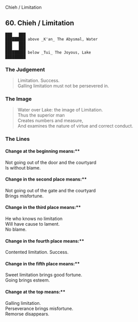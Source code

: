 Chieh / Limitation
## 60. Chieh / Limitation
    ███   ███
    █████████ above _K'an_ The Abysmal, Water  
    ███   ███
    ███   ███
    █████████ below _Tui_ The Joyous, Lake  
    █████████
### The Judgement
> Limitation. Success.  
 Galling limitation must not be persevered in.
### The Image
> Water over Lake: the image of Limitation.  
 Thus the superior man  
 Creates numbers and measure,  
 And examines the nature of virtue and correct conduct.
### The Lines

#### Change at the beginning means:**  
 Not going out of the door and the courtyard  
 Is without blame.
#### Change in the second place means:**  
 Not going out of the gate and the courtyard  
 Brings misfortune.
#### Change in the third place means:**  
 He who knows no limitation  
 Will have cause to lament.  
 No blame.
#### Change in the fourth place means:**  
 Contented limitation. Success.
#### Change in the fifth place means:**  
 Sweet limitation brings good fortune.  
 Going brings esteem.
#### Change at the top means:**  
 Galling limitation.  
 Perseverance brings misfortune.  
 Remorse disappears.



